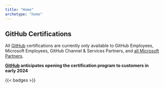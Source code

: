 ```yaml
---
title: "Home"
archetype: "home"
---
```




## GitHub Certifications
All [GitHub](https://github.com/) certifications are currently only available to GitHub Employees, Microsoft Employees, GitHub Channel & Services Partners, and [all Microsoft Partners](https://techcommunity.microsoft.com/t5/news-from-microsoft-norway/github-certs-are-now-available-for-all-partners/ba-p/3808333).

**[GitHub](https://github.com/) anticipates opening the certification program to customers in early 2024**

{{< badges >}}

